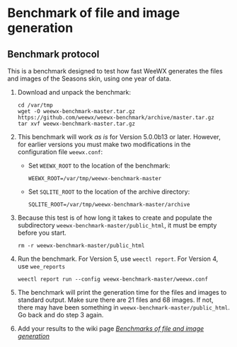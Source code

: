 # Benchmark of file and image generation

## Benchmark protocol

This is a benchmark designed to test how fast WeeWX generates the files and
images of the Seasons skin, using one year of data.

1. Download and unpack the benchmark:
 
    ```shell
    cd /var/tmp
    wget -O weewx-benchmark-master.tar.gz https://github.com/weewx/weewx-benchmark/archive/master.tar.gz
    tar xvf weewx-benchmark-master.tar.gz
    ```

2. This benchmark will work _as is_ for Version 5.0.0b13 or later. However, for earlier
   versions you must make two modifications in the configuration file `weewx.conf`:

    - Set `WEEWX_ROOT` to the location of the benchmark:
   
          WEEWX_ROOT=/var/tmp/weewx-benchmark-master
   
    - Set `SQLITE_ROOT` to the location of the archive directory:

          SQLITE_ROOT=/var/tmp/weewx-benchmark-master/archive
 
3. Because this test is of how long it takes to create and populate the subdirectory
   `weewx-benchmark-master/public_html`, it must be empty before you start.

   ```shell
   rm -r weewx-benchmark-master/public_html
   ```

4. Run the benchmark. For Version 5, use `weectl report`. For Version 4, use `wee_reports`

   ```shell
   weectl report run --config weewx-benchmark-master/weewx.conf
   ```
   
5. The benchmark will print the generation time for the files and images
   to standard output. Make sure there are 21 files and 68 images. If not, there
   may have been something in `weewx-benchmark-master/public_html`. Go back and do
   step 3 again.

6. Add your results to the wiki page [_Benchmarks of file and image
   generation_](https://github.com/weewx/weewx/wiki/Benchmarks-of-file-and-image-generation)
